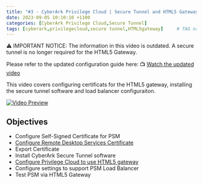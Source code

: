 ```yaml
---
title: "#3 - CyberArk Privilege Cloud | Secure Tunnel and HTML5 Gateway"
date: 2023-09-05 10:10:10 +1100
categories: [CyberArk Privilege Cloud,Secure Tunnel]
tags: [cyberark,privilegecloud,secure tunnel,HTML5gateway]     # TAG names should always be lowercase
---
```

⚠️ IMPORTANT NOTICE:
The information in this video is outdated.
A secure tunnel is no longer required for the HTML5 Gateway.

Please refer to the updated configuration guide here:
📺 [Watch the updated video](https://www.youtube.com/watch?v=K9HAzIJBM8U)

This video covers configuring certificats for the HTML5 gateway, installing the secure tunnel software and load balancer configuraiton.
<!---
[<img src="https://i.ytimg.com/vi/embTrLbKSl8/maxresdefault.jpg" width="50%">](https://www.youtube.com/watch?v=embTrLbKSl8)
--->
[![Video Preview](https://i.ytimg.com/vi/embTrLbKSl8/maxresdefault.jpg)](https://www.youtube.com/watch?v=embTrLbKSl8)
## Objectives
- Configure Self-Signed Certificate for PSM
- [Configure Remote Desktop Services Certificate](https://cybrad.au/posts/Setup-PSM-Certificate-for-PSM-Gateway/)
- Export Certificate
- Install CyberArk Secure Tunnel software 
- [Configure Privilege Cloud to use HTML5 gateway](https://cybrad.au/posts/Setup-PSM-Certificate-for-PSM-Gateway/)
- Configure settings to support PSM Load Balancer
- Test PSM via HTML5 Gateway
